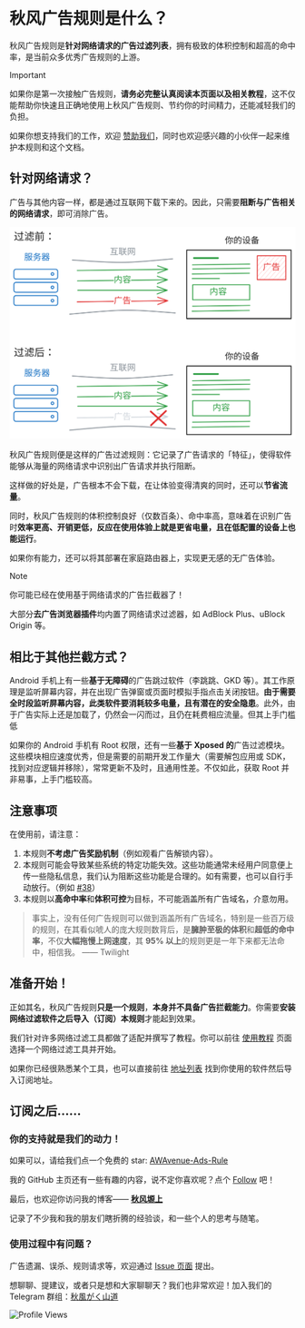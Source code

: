 # 秋风广告规则是什么？

秋风广告规则是**针对网络请求的广告过滤列表**，拥有极致的体积控制和超高的命中率，是当前众多优秀广告规则的上游。

> [!important]
>
> 如果你是第一次接触广告规则，**请务必完整认真阅读本页面以及相关教程**，这不仅能帮助你快速且正确地使用上秋风广告规则、节约你的时间精力，还能减轻我们的负担。
>
> 如果你想支持我们的工作，欢迎 [赞助我们](./donate)，同时也欢迎感兴趣的小伙伴一起来维护本规则和这个文档。
>

## 针对网络请求？

广告与其他内容一样，都是通过互联网下载下来的。因此，只需要**阻断与广告相关的网络请求**，即可消除广告。

![过滤方式示意图 revert](./images/filter-logic.svg)

秋风广告规则便是这样的广告过滤规则：它记录了广告请求的「特征」，使得软件能够从海量的网络请求中识别出广告请求并执行阻断。

这样做的好处是，广告根本不会下载，在让体验变得清爽的同时，还可以**节省流量**。

同时，秋风广告规则的体积控制良好（仅数百条）、命中率高，意味着在识别广告时**效率更高、开销更低，**反应在使用体验上就是**更省电量，且在低配置的设备上也能运行**。

如果你有能力，还可以将其部署在家庭路由器上，实现更无感的无广告体验。

> [!note]
>
> 你可能已经在使用基于网络请求的广告拦截器了！
>
> 大部分**去广告浏览器插件**均内置了网络请求过滤器，如 AdBlock Plus、uBlock Origin 等。

## 相比于其他拦截方式？

Android 手机上有一些**基于无障碍**的广告跳过软件（李跳跳、GKD 等）。其工作原理是监听屏幕内容，并在出现广告弹窗或页面时模拟手指点击关闭按钮。**由于需要全时段监听屏幕内容，此类软件要消耗较多电量，且有潜在的安全隐患**。此外，由于广告实际上还是加载了，仍然会一闪而过，且仍在耗费相应流量。但其上手门槛低

如果你的 Android 手机有 Root 权限，还有一些**基于 Xposed 的**广告过滤模块。这些模块相应速度优秀，但是需要的前期开发工作量大（需要解包应用或 SDK，找到对应逻辑并移除），常常更新不及时，且通用性差。不仅如此，获取 Root 并非易事，上手门槛较高。

## 注意事项

在使用前，请注意：

1. 本规则**不考虑广告奖励机制**（例如观看广告解锁内容）。
2. 本规则可能会导致某些系统的特定功能失效。这些功能通常未经用户同意便上传一些隐私信息，我们认为阻断这些功能是合理的。如有需要，也可以自行手动放行。（例如 [#38](https://github.com/TG-Twilight/AWAvenue-Ads-Rule/issues/38)）
3. 本规则以**高命中率**和**体积可控**为目标，不可能涵盖所有广告域名，介意勿用。

> 事实上，没有任何广告规则可以做到涵盖所有广告域名，特别是一些百万级的规则，在其看似唬人的庞大规则数背后，是**臃肿至极的体积**和**超低的命中率**，不仅**大幅拖慢上网速度**，其 **95% 以上**的规则更是一年下来都无法命中，相信我。
> —— Twilight

## 准备开始！

正如其名，秋风广告规则**只是一个规则**，**本身并不具备广告拦截能力**。你需要**安装网络过滤软件之后导入（订阅）本规则**才能起到效果。

我们针对许多网络过滤工具都做了适配并撰写了教程。你可以前往 [使用教程](./tutorial) 页面选择一个网络过滤工具并开始。

如果你已经很熟悉某个工具，也可以直接前往 [地址列表](./links) 找到你使用的软件然后导入订阅地址。

## 订阅之后……

### 你的支持就是我们的动力！

如果可以，请给我们点一个免费的 star: [AWAvenue-Ads-Rule](https://github.com/TG-Twilight/AWAvenue-Ads-Rule)

我的 GitHub 主页还有一些有趣的内容，说不定你喜欢呢？点个 [Follow](https://github.com/TG-Twilight) 吧！

最后，也欢迎你访问我的博客—— [**秋风塬上**](https://awads.cc/)

记录了不少我和我的朋友们瞎折腾的经验谈，和一些个人的思考与随笔。

### 使用过程中有问题？

广告遗漏、误杀、规则请求等，欢迎通过 [Issue 页面](https://github.com/TG-Twilight/AWAvenue-Ads-Rule/issues) 提出。

想聊聊、提建议，或者只是想和大家聊聊天？我们也非常欢迎！加入我们的 Telegram 群组：[秋風がく山道](https://t.me/AWAvenueAdsChat)

<p align="left">
  <img src="https://count.getloli.com/get/@TG-Twiligh?theme=booru-helltaker" alt="Profile Views" width="666"/>
</p>
